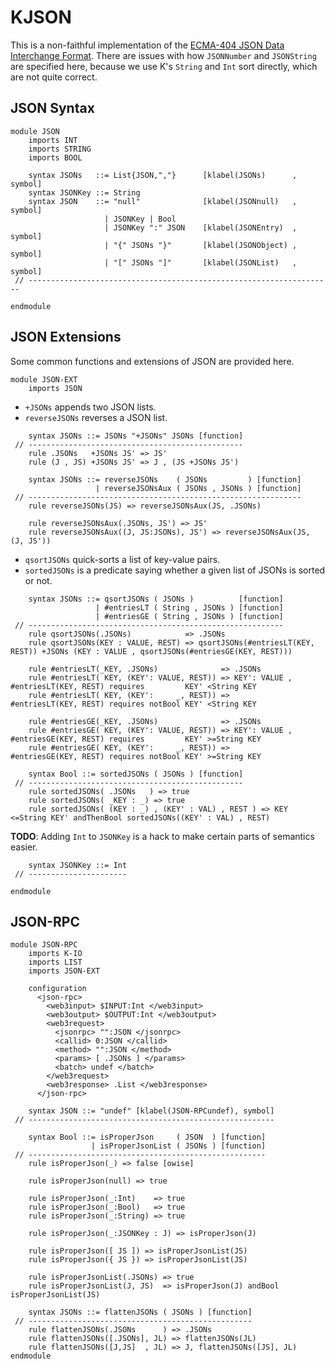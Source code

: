 KJSON
=====

This is a non-faithful implementation of the [ECMA-404 JSON Data Interchange Format](http://www.ecma-international.org/publications/files/ECMA-ST/ECMA-404.pdf).
There are issues with how `JSONNumber` and `JSONString` are specified here, because we use K's `String` and `Int` sort directly, which are not quite correct.

JSON Syntax
-----------

```k
module JSON
    imports INT
    imports STRING
    imports BOOL

    syntax JSONs   ::= List{JSON,","}      [klabel(JSONs)      , symbol]
    syntax JSONKey ::= String
    syntax JSON    ::= "null"              [klabel(JSONnull)   , symbol]
                     | JSONKey | Bool
                     | JSONKey ":" JSON    [klabel(JSONEntry)  , symbol]
                     | "{" JSONs "}"       [klabel(JSONObject) , symbol]
                     | "[" JSONs "]"       [klabel(JSONList)   , symbol]
 // --------------------------------------------------------------------
```

```k
endmodule
```

JSON Extensions
---------------

Some common functions and extensions of JSON are provided here.

```k
module JSON-EXT
    imports JSON
```

-   `+JSONs` appends two JSON lists.
-   `reverseJSONs` reverses a JSON list.

```k
    syntax JSONs ::= JSONs "+JSONs" JSONs [function]
 // ------------------------------------------------
    rule .JSONs   +JSONs JS' => JS'
    rule (J , JS) +JSONs JS' => J , (JS +JSONs JS')

    syntax JSONs ::= reverseJSONs    ( JSONs         ) [function]
                   | reverseJSONsAux ( JSONs , JSONs ) [function]
 // -------------------------------------------------------------
    rule reverseJSONs(JS) => reverseJSONsAux(JS, .JSONs)

    rule reverseJSONsAux(.JSONs, JS') => JS'
    rule reverseJSONsAux((J, JS:JSONs), JS') => reverseJSONsAux(JS, (J, JS'))
```

-   `qsortJSONs` quick-sorts a list of key-value pairs.
-   `sortedJSONs` is a predicate saying whether a given list of JSONs is sorted or not.

```k
    syntax JSONs ::= qsortJSONs ( JSONs )          [function]
                   | #entriesLT ( String , JSONs ) [function]
                   | #entriesGE ( String , JSONs ) [function]
 // ---------------------------------------------------------
    rule qsortJSONs(.JSONs)            => .JSONs
    rule qsortJSONs(KEY : VALUE, REST) => qsortJSONs(#entriesLT(KEY, REST)) +JSONs (KEY : VALUE , qsortJSONs(#entriesGE(KEY, REST)))

    rule #entriesLT(_KEY, .JSONs)              => .JSONs
    rule #entriesLT( KEY, (KEY': VALUE, REST)) => KEY': VALUE , #entriesLT(KEY, REST) requires         KEY' <String KEY
    rule #entriesLT( KEY, (KEY':     _, REST)) =>               #entriesLT(KEY, REST) requires notBool KEY' <String KEY

    rule #entriesGE(_KEY, .JSONs)              => .JSONs
    rule #entriesGE( KEY, (KEY': VALUE, REST)) => KEY': VALUE , #entriesGE(KEY, REST) requires         KEY' >=String KEY
    rule #entriesGE( KEY, (KEY':     _, REST)) =>               #entriesGE(KEY, REST) requires notBool KEY' >=String KEY

    syntax Bool ::= sortedJSONs ( JSONs ) [function]
 // ------------------------------------------------
    rule sortedJSONs( .JSONs   ) => true
    rule sortedJSONs( _KEY : _) => true
    rule sortedJSONs( (KEY : _) , (KEY' : VAL) , REST ) => KEY <=String KEY' andThenBool sortedJSONs((KEY' : VAL) , REST)
```

**TODO**: Adding `Int` to `JSONKey` is a hack to make certain parts of semantics easier.

```k
    syntax JSONKey ::= Int
 // ----------------------
```

```k
endmodule
```

JSON-RPC
--------

```k
module JSON-RPC
    imports K-IO
    imports LIST
    imports JSON-EXT

    configuration
      <json-rpc>
        <web3input> $INPUT:Int </web3input>
        <web3output> $OUTPUT:Int </web3output>
        <web3request>
          <jsonrpc> "":JSON </jsonrpc>
          <callid> 0:JSON </callid>
          <method> "":JSON </method>
          <params> [ .JSONs ] </params>
          <batch> undef </batch>
        </web3request>
        <web3response> .List </web3response>
      </json-rpc>

    syntax JSON ::= "undef" [klabel(JSON-RPCundef), symbol]
 // -------------------------------------------------------

    syntax Bool ::= isProperJson     ( JSON  ) [function]
                  | isProperJsonList ( JSONs ) [function]
 // -----------------------------------------------------
    rule isProperJson(_) => false [owise]

    rule isProperJson(null) => true

    rule isProperJson(_:Int)    => true
    rule isProperJson(_:Bool)   => true
    rule isProperJson(_:String) => true

    rule isProperJson(_:JSONKey : J) => isProperJson(J)

    rule isProperJson([ JS ]) => isProperJsonList(JS)
    rule isProperJson({ JS }) => isProperJsonList(JS)

    rule isProperJsonList(.JSONs) => true
    rule isProperJsonList(J, JS)  => isProperJson(J) andBool isProperJsonList(JS)

    syntax JSONs ::= flattenJSONs ( JSONs ) [function]
 // --------------------------------------------------
    rule flattenJSONs(.JSONs      ) => .JSONs
    rule flattenJSONs([.JSONs], JL) => flattenJSONs(JL)
    rule flattenJSONs([J,JS]  , JL) => J, flattenJSONs([JS], JL)
endmodule
```
